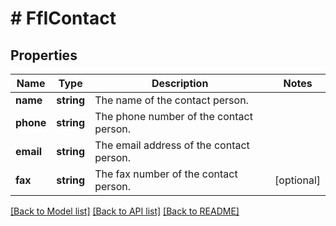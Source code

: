 # # FfIContact

## Properties

Name | Type | Description | Notes
------------ | ------------- | ------------- | -------------
**name** | **string** | The name of the contact person. |
**phone** | **string** | The phone number of the contact person. |
**email** | **string** | The email address of the contact person. |
**fax** | **string** | The fax number of the contact person. | [optional]

[[Back to Model list]](../../README.md#models) [[Back to API list]](../../README.md#endpoints) [[Back to README]](../../README.md)
